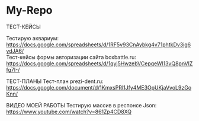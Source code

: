 # My-Repo

ТЕСТ-КЕЙСЫ

Тестирую аквариум: https://docs.google.com/spreadsheets/d/1RF5v93CnAybkg4v71phtkDv3ig6ydJA6/ <br>
Тест-кейсы формы авторизации сайта boxbattle.ru: https://docs.google.com/spreadsheets/d/1qyj5HwzebVCepqeWl13vQ8pnVIZfg7I-/

ТЕСТ-ПЛАНЫ
Тест-план prezi-dent.ru: https://docs.google.com/document/d/1KmxsPRl1Jfy4ME3OpUKjaVvoL9zGoKnn/

ВИДЕО МОЕЙ РАБОТЫ
Тестирую массив в респонсе Json: https://www.youtube.com/watch?v=861Zp4CD8XQ
